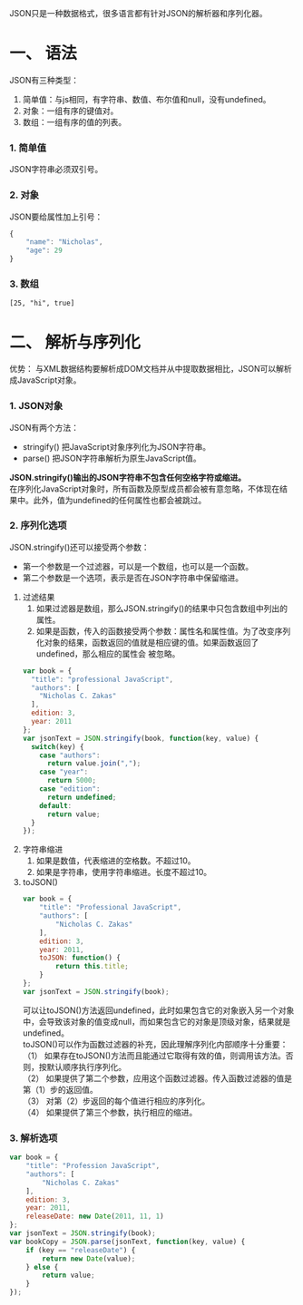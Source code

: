 JSON只是一种数据格式，很多语言都有针对JSON的解析器和序列化器。  

# 一、 语法
JSON有三种类型：  
1. 简单值：与js相同，有字符串、数值、布尔值和null，没有undefined。  
2. 对象：一组有序的键值对。  
3. 数组：一组有序的值的列表。  

### 1. 简单值
JSON字符串必须双引号。  

### 2. 对象
JSON要给属性加上引号：  
```js
{
    "name": "Nicholas",
    "age": 29
}
```

### 3. 数组
`[25, "hi", true]`  

# 二、 解析与序列化
优势： 与XML数据结构要解析成DOM文档并从中提取数据相比，JSON可以解析成JavaScript对象。  
### 1. JSON对象
JSON有两个方法：  
* stringify() 把JavaScript对象序列化为JSON字符串。  
* parse() 把JSON字符串解析为原生JavaScript值。  

**JSON.stringify()输出的JSON字符串不包含任何空格字符或缩进。**  
在序列化JavaScript对象时，所有函数及原型成员都会被有意忽略，不体现在结果中。此外，值为undefined的任何属性也都会被跳过。  

### 2. 序列化选项
JSON.stringify()还可以接受两个参数：  
* 第一个参数是一个过滤器，可以是一个数组，也可以是一个函数。  
* 第二个参数是一个选项，表示是否在JSON字符串中保留缩进。  

1. 过滤结果  
   1. 如果过滤器是数组，那么JSON.stringify()的结果中只包含数组中列出的属性。  
   2. 如果是函数，传入的函数接受两个参数：属性名和属性值。为了改变序列化对象的结果，函数返回的值就是相应键的值。如果函数返回了undefined，那么相应的属性会   被忽略。  
   ```js
   var book = {
     "title": "professional JavaScript",
     "authors": [
       "Nicholas C. Zakas"
     ],
     edition: 3,
     year: 2011
   };
   var jsonText = JSON.stringify(book, function(key, value) {
     switch(key) {
       case "authors":
         return value.join(",");
       case "year":
         return 5000;
       case "edition":
         return undefined;
       default:
         return value;
     }
   });
   ```
2. 字符串缩进
   1. 如果是数值，代表缩进的空格数。不超过10。  
   2. 如果是字符串，使用字符串缩进。长度不超过10。  
3. toJSON()
   ```js
   var book = {
       "title": "Professional JavaScript",
       "authors": [
           "Nicholas C. Zakas"
       ],
       edition: 3,
       year: 2011,
       toJSON: function() {
           return this.title;
       }
   };
   var jsonText = JSON.stringify(book);
   ```
   可以让toJSON()方法返回undefined，此时如果包含它的对象嵌入另一个对象中，会导致该对象的值变成null，而如果包含它的对象是顶级对象，结果就是undefined。  
   toJSON()可以作为函数过滤器的补充，因此理解序列化内部顺序十分重要：  
   （1） 如果存在toJSON()方法而且能通过它取得有效的值，则调用该方法。否则，按默认顺序执行序列化。  
   （2） 如果提供了第二个参数，应用这个函数过滤器。传入函数过滤器的值是第（1）步的返回值。  
   （3） 对第（2）步返回的每个值进行相应的序列化。  
   （4） 如果提供了第三个参数，执行相应的缩进。  
   
### 3. 解析选项
```js
var book = {
    "title": "Profession JavaScript",
    "authors": [
        "Nicholas C. Zakas"
    ],
    edition: 3,
    year: 2011,
    releaseDate: new Date(2011, 11, 1)
};
var jsonText = JSON.stringify(book);
var bookCopy = JSON.parse(jsonText, function(key, value) {
    if (key == "releaseDate") {
        return new Date(value);
    } else {
        return value;
    }
});
```

